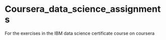 # Coursera_data_science_assignments
For the exercises in the IBM data science certificate course on coursera
